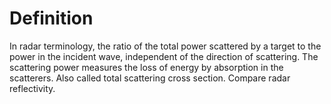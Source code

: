 # Definition

In radar terminology, the ratio of the total power scattered by a target
to the power in the incident wave, independent of the direction of
scattering. The scattering power measures the loss of energy by
absorption in the scatterers. Also called total scattering cross
section. Compare radar reflectivity.
